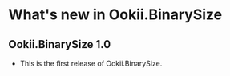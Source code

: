 # What's new in Ookii.BinarySize

## Ookii.BinarySize 1.0

- This is the first release of Ookii.BinarySize.
